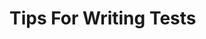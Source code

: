 
# Tips For Writing Tests



<!--

------------------------------- in progress -------------------------------

-->